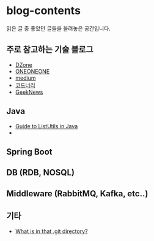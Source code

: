 # blog-contents
읽은 글 중 좋았던 글들을 올려놓은 공간입니다.

## 주로 참고하는 기술 블로그
- [DZone](https://dzone.com/java)
- [ONEONEONE](https://oneoneone.kr/)
- [medium](https://medium.com/)
- [코드너리](https://www.codenary.co.kr/architecture/list)
- [GeekNews](https://news.hada.io/)

## Java
- [Guide to ListUtils in Java](https://medium.com/javarevisited/guide-to-listutils-in-java-acf17f30e140)
- 

## Spring Boot

## DB (RDB, NOSQL)

## Middleware (RabbitMQ, Kafka, etc..)

## 기타 
- [What is in that .git directory?](https://blog.meain.io/2023/what-is-in-dot-git/)

